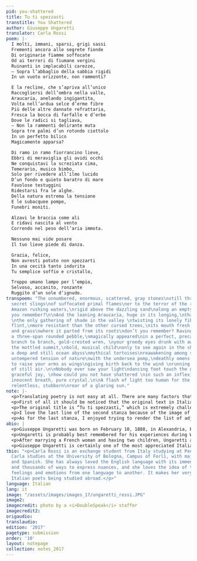 ```yaml
---
pid: you-shattered
title: Tu ti spezzasti
transtitle: You Shattered
author: Giuseppe Ungaretti
translator: Carla Rossi
poem: |-
  I molti, immani, sparsi, grigi sassi
  Frementi ancora alle segrete fionde
  Di originarie fiamme soffocate
  Od ai terrori di fiumane vergini
  Ruinanti in implacabili carezze,
  — Sopra l’abbaglio della sabbia rigidi
  In un vuoto orizzonte, non rammenti?

  E la recline, che s’apriva all’unico
  Raccogliersi dell’ombra nella valle,
  Araucaria, anelando ingigantita,
  Volta nell’ardua selce d’erme fibre
  Più delle altre dannate refrattaria,
  Fresca la bocca di farfalle e d’erbe
  Dove le radici si tagliava,
  — Non la rammenti delirante muta
  Sopra tre palmi d’un rotondo ciottolo
  In un perfetto bilico
  Magicamente apparsa?

  Di ramo in ramo fiorrancino lieve,
  Ebbri di meraviglia gli avidi occhi
  Ne conquistavi la screziata cima,
  Temerario, musico bimbo,
  Solo per rivedere all’ilmo lucido
  D’un fondo e quieto baratro di mare
  Favolose testuggini
  Ridestarsi fra le alghe.
  Della natura estrema la tensione
  E le subacquee pompe,
  Funebri moniti.

  Alzavi le braccia come ali
  E ridavi nascita al vento
  Correndo nel peso dell’aria immota.

  Nessuno mai vide posare
  Il tuo lieve piede di danza.

  Grazia, felice,
  Non avresti potuto non spezzarti
  In una cecità tanto indurita
  Tu semplice soffio e cristallo,

  Troppo umano lampo per l’empio,
  Selvoso, accanito, ronzante
  Ruggito d’un sole d’ignudo.
transpoem: "The unnumbered, enormous, scattered, gray stones\nstill throbbing against
  secret slings\nof suffocated primal flames\nor to the terror of the relentless caresses\nof
  Amazon rushing waters,\nrigid above the dazzling sand\nalong an empty horizon, don’t
  you remember?\n\nAnd the leaning Araucaria, huge in its longing,\nthat opened toward
  \nthe only gathering of shade in the valley \ntwisting its lonely fibers into hard
  flint,\nmore resistant than the other cursed trees,\nits mouth fresh with butterflies
  and grass\nwhere it parted from its roots\ndon’t you remember? Raving, silent,\nabove
  a three-span rounded pebble,\nmagically appeared\nin a perfect, precarious balance?\n\nFrom
  branch to branch, gold-crested wren, \nyour greedy eyes drunk with awe,\nyou conquered
  the mottled summit,\nbold, musical child\nonly to see again in the shining bed\nof
  a deep and still ocean abyss\nmythical tortoises\nreawakening among seaweed.\n\nThe
  untempered tension of nature\nwith the undersea pomp,\ndeathly omens. \n\nYou used
  to raise your arms as wings\ngiving birth back to the wind \nrunning in the weight
  of still air.\n\nNobody ever saw your light\ndancing foot touch the ground.\n\nYou,
  graceful joy, \nhow could you not have shattered \nin such an inflexible blindness,\nyou,
  innocent breath, pure crystal.\n\nA flash of light too human for the heartless,\nsavage,
  relentless, stubborn\nroar of a glaring sun."
note: |-
  <p>Translating poetry is not easy at all. There are many factors that come into play, like the effect that the original has on the reader, which should be kept in the translation as well.</p>
  <p>First of all it should be noticed that the original text in Italian is pretty difficult to understand. My general approach toward translation was trying to render the meanings and the ideas conveyed by Ungaretti and choosing the words as carefully as possible.</p>
  <p>The original title is “Tu ti spezzasti,” which is extremely challenging to translate while trying to keep the effect it has on the reader. <em>Spezzare</em> is a verb generally used to refer to a long object that breaks or is broken, like an arm or a branch. Moreover in Italian it is used for an idiomatic expression, <em>vita spezzata</em> — “shattered life.” It means a life that ended too soon. As for the grammatical form of the verb itself, <em>spezzarsi</em> is a reflexive verb, but Ungaretti decided to make it even stronger by adding <em>tu</em> at the beginning. I had to compromise with it, because in English I wasn’t able to find any solution that would fit while saving the purity of the English language.</p>
  <p>I love the last line of the second stanza because of the image of the “perfect precarious balance.” In Italian the word <em>bilico</em>, used in this line, is slightly different from balance or equilibrium. It has embedded in it the nuance of precariousness. There is balance, but the Italian word focuses more on the lack of stability. That’s why I believe that <em>perfect precarious balance</em> exceptionally renders this idea conveyed by the original. Also, the sounds here are quite pleasant, due to the repetition of the letter <em>p</em>: “Magically appeared / In a perfect, precarious balance.”</p>
  <p>As for the last stanza, I enjoyed trying to render the list of adjectives. The original said “empio, selvoso, accanito, ronzante,” which in my version became “heartless, savage, ruthless, stubborn.” There is a sort of correspondence between these four adjectives. The first and the third both end in <em>-less</em>; the second and the fourth both begin in <em>s-</em>. I think that overall they produce pleasant sounds, and give rhythm to the whole stanza. They pave the way to the <em>“glaring sun” of the last line. In the original the sun was “naked” (<em>ignudo</em>), but I decided to render it as “glaring.” I know that in this way I probably went against my own leading principle, namely trying to produce in the translation the same effect that the original had on the reader. Nevertheless I believe it was a necessary compromise with myself. The idea of a “glaring sun” is much more powerful, and it concludes the poem with a marvelous and melancholic image.</p>
abio: |
  <p>Giuseppe Ungaretti was born on February 10, 1888, in Alexandria, Egypt, to an Italian family originating from Lucca (Tuscany). Alexandria was a cosmopolitan city, full of stimuli that sparked his interest in different places and cultures.</p>
  <p>Ungaretti is probably best remembered for his experiences during World War I. In Italy he is also known as <em>Il Poeta Soldato</em>, “the soldier poet.” In 1915, when Italy joined World War I, he decided to volunteer. World War I left a mark on his life. He got to know both the suffering of war as well as the true meaning of brotherhood. During the war he also wrote his most famous poem, the two line poem “Mattina,” which reads “M’illumino / d’immenso” (literally, “I illuminate myself of immensity”).</p>
  <p>After marrying a French woman and having two children, Ungaretti and his family moved to Brazil, where he taught Italian literature. In Brazil, his beloved son Antonietto passed away. To mourn the death of his child, Ungaretti wrote the poem “Tu ti spezzasti.” It is not one of the most well-known of Ungaretti’s poems, but it is worth reading to experience the <em>pathos</em> it bears.</p>
  <p>Giuseppe Ungaretti is certainly one of the most appreciated Italian poets of the twentieth century. What makes him great is firstly his experience of war, which gave his poetry such an introspective edge. He is also remembered for writing very incisive poems, short and concise, in which the true essence of his poetry is embedded.</p>
tbio: "<p>Carla Rossi is an exchange student from Italy studying at Penn this spring.
  Carla studies at the University of Bologna, Campus of Forlì, with majors in English
  and Spanish. She has always loved the English language with its immense vocabulary
  and thousands of ways to express nuances, and she loves the idea of transposing
  feelings and emotions from one language to another. It makes her very proud to see
  Italian poets being studied abroad.</p>"
language: Italian
lang: it
image: "/assets/images/images_17/ungaretti_rossi.JPG"
image2:
imagecredit: photo by a <i>DoubleSpeak</i> staffer
imagecredit2:
origaudio:
translaudio:
edition: '2017'
pagetype: submission
order: '10'
layout: notepage
collection: notes_2017
---
```

